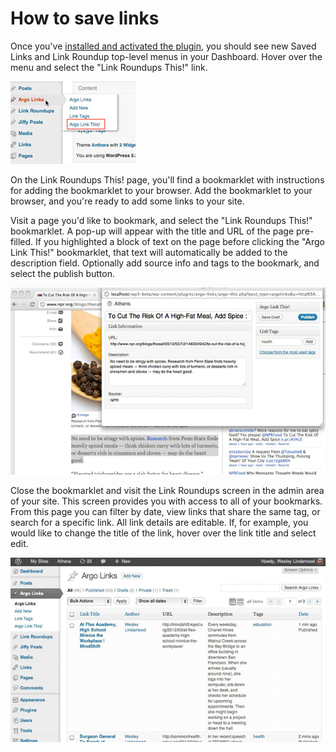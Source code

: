 # How to save links

Once you've [installed and activated the plugin](installation/), you should see new Saved Links and Link Roundup top-level menus in your Dashboard. Hover over the menu and select the "Link Roundups This!" link.

![Link Roundups This!](img/argo-links-menu.png)

On the Link Roundups This! page, you'll find a bookmarklet with instructions for adding the bookmarklet to your browser. Add the bookmarklet to your browser, and you're ready to add some links to your site.

Visit a page you'd like to bookmark, and select the "Link Roundups This!" bookmarklet. A pop-up will appear with the title and URL of the page pre-filled. If you highlighted a block of text on the page before clicking the "Argo Link This!" bookmarklet, that text will automatically be added to the description field. Optionally add source info and tags to the bookmark, and select the publish button.

![Screenshot showing the Link Roundups This! bookmarklet in use](img/bookmarklet-popup.png)

Close the bookmarklet and visit the Link Roundups screen in the admin area of your site. This screen provides you with access to all of your bookmarks. From this page you can filter by date, view links that share the same tag, or search for a specific link. All link details are editable. If, for example, you would like to change the title of the link, hover over the link title and select edit.

![Screenshot showing the Link Roundups area of the WordPress dashboard](img/links-dashboard.png)


